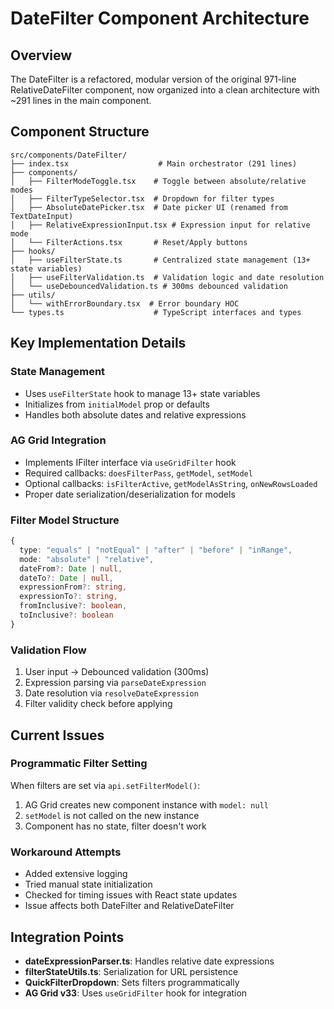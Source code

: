 # DateFilter Component Architecture

## Overview

The DateFilter is a refactored, modular version of the original 971-line RelativeDateFilter component, now organized into a clean architecture with ~291 lines in the main component.

## Component Structure

```
src/components/DateFilter/
├── index.tsx                    # Main orchestrator (291 lines)
├── components/
│   ├── FilterModeToggle.tsx    # Toggle between absolute/relative modes
│   ├── FilterTypeSelector.tsx  # Dropdown for filter types
│   ├── AbsoluteDatePicker.tsx  # Date picker UI (renamed from TextDateInput)
│   ├── RelativeExpressionInput.tsx # Expression input for relative mode
│   └── FilterActions.tsx       # Reset/Apply buttons
├── hooks/
│   ├── useFilterState.ts       # Centralized state management (13+ state variables)
│   ├── useFilterValidation.ts  # Validation logic and date resolution
│   └── useDebouncedValidation.ts # 300ms debounced validation
├── utils/
│   └── withErrorBoundary.tsx  # Error boundary HOC
└── types.ts                    # TypeScript interfaces and types
```

## Key Implementation Details

### State Management

- Uses `useFilterState` hook to manage 13+ state variables
- Initializes from `initialModel` prop or defaults
- Handles both absolute dates and relative expressions

### AG Grid Integration

- Implements IFilter interface via `useGridFilter` hook
- Required callbacks: `doesFilterPass`, `getModel`, `setModel`
- Optional callbacks: `isFilterActive`, `getModelAsString`, `onNewRowsLoaded`
- Proper date serialization/deserialization for models

### Filter Model Structure

```typescript
{
  type: "equals" | "notEqual" | "after" | "before" | "inRange",
  mode: "absolute" | "relative",
  dateFrom?: Date | null,
  dateTo?: Date | null,
  expressionFrom?: string,
  expressionTo?: string,
  fromInclusive?: boolean,
  toInclusive?: boolean
}
```

### Validation Flow

1. User input → Debounced validation (300ms)
2. Expression parsing via `parseDateExpression`
3. Date resolution via `resolveDateExpression`
4. Filter validity check before applying

## Current Issues

### Programmatic Filter Setting

When filters are set via `api.setFilterModel()`:

1. AG Grid creates new component instance with `model: null`
2. `setModel` is not called on the new instance
3. Component has no state, filter doesn't work

### Workaround Attempts

- Added extensive logging
- Tried manual state initialization
- Checked for timing issues with React state updates
- Issue affects both DateFilter and RelativeDateFilter

## Integration Points

- **dateExpressionParser.ts**: Handles relative date expressions
- **filterStateUtils.ts**: Serialization for URL persistence
- **QuickFilterDropdown**: Sets filters programmatically
- **AG Grid v33**: Uses `useGridFilter` hook for integration
